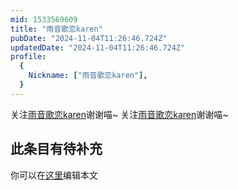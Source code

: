 ```yaml
---
mid: 1533569609
title: "雨音歌恋karen"
pubDate: "2024-11-04T11:26:46.724Z"
updatedDate: "2024-11-04T11:26:46.724Z"
profile:
  {
    Nickname: ["雨音歌恋karen"],
  }
---
```


关注[雨音歌恋karen](https://space.bilibili.com/1533569609)谢谢喵~ 关注[雨音歌恋karen](https://space.bilibili.com/1533569609)谢谢喵~

## 此条目有待补充
你可以在[这里](https://github.com/Yuhanawa/VTuber.ICU/edit/master/src/content/v/雨音歌恋karen/index.md)编辑本文
